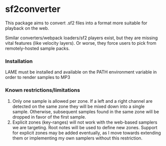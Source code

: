 # sf2converter

This package aims to convert .sf2 files into a format more suitable for playback on the web.

Similar converters/webpack loaders/sf2 players exist, but they are missing vital features (like velocity layers).
Or worse, they force users to pick from remotely-hosted sample packs.

### Installation
LAME must be installed and available on the PATH environment variable in order to render samples to MP3

### Known restrictions/limitations 
   1. Only one sample is allowed per zone. If a left and a right channel are 
     detected on the same zone they will be mixed down into a single sample. Otherwise, subsequent samples
     found in the same zone will be dropped in favor of the first sample.
  3. Explicit zones (key-ranges) will not work with the web-based samplers we are targeting.
     Root notes will be used to define new zones. Support for explicit zones may be added eventually, as I move towards
     extending them or implementing my own samplers without this restriction. 
 
